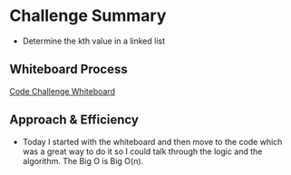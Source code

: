 # Challenge Summary

- Determine the kth value in a linked list

## Whiteboard Process

[Code Challenge  Whiteboard](python/docs/linked_list_kth/whiteboard-7.png)

## Approach & Efficiency

- Today I started with the whiteboard and then move to the code which was a great way to do it so I could talk through the logic and the algorithm. The Big O is Big O(n).
